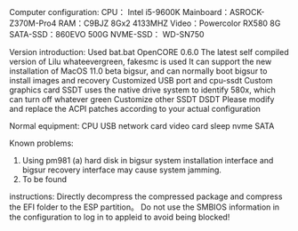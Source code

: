 Computer configuration:
CPU： Intel i5-9600K
Mainboard：ASROCK-Z370M-Pro4
RAM：C9BJZ 8Gx2 4133MHZ
Video：Powercolor RX580 8G
SATA-SSD：860EVO 500G
NVME-SSD： WD-SN750

Version introduction:
Used bat.bat OpenCORE 0.6.0
The latest self compiled version of Lilu whateevergreen, fakesmc is used
It can support the new installation of MacOS 11.0 beta bigsur, and can normally boot bigsur to install images and recovery
Customized USB port and cpu-ssdt
Custom graphics card SSDT uses the native drive system to identify 580x, which can turn off whatever green
Customize other SSDT DSDT
Please modify and replace the ACPI patches according to your actual configuration

Normal equipment:
CPU USB network card video card sleep nvme SATA

Known problems:
1. Using pm981 (a) hard disk in bigsur system installation interface and bigsur recovery interface may cause system jamming.
2. To be found

instructions:
Directly decompress the compressed package and compress the EFI folder to the ESP partition。
Do not use the SMBIOS information in the configuration to log in to appleid to avoid being blocked!
